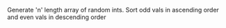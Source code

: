 Generate 'n' length array of random ints. Sort odd vals in ascending order and even vals in descending order
